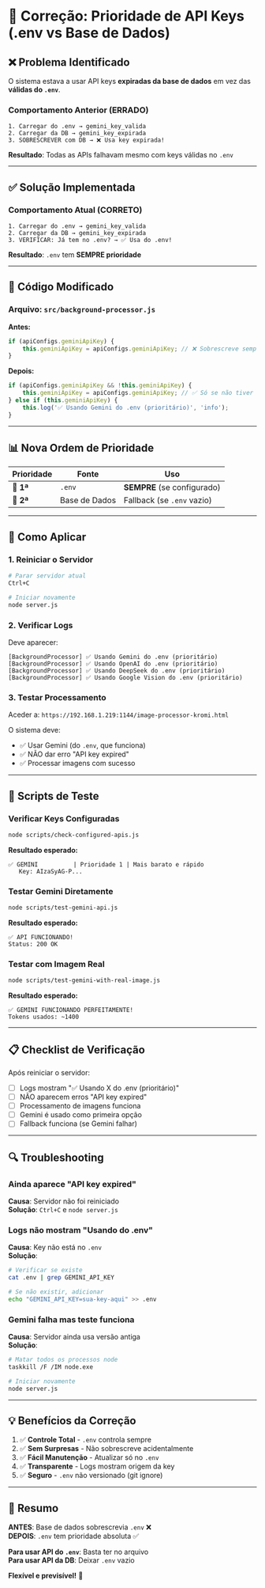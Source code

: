 # 🔑 Correção: Prioridade de API Keys (.env vs Base de Dados)

## ❌ Problema Identificado

O sistema estava a usar API keys **expiradas da base de dados** em vez das **válidas do `.env`**.

### Comportamento Anterior (ERRADO)

```
1. Carregar do .env → gemini_key_valida
2. Carregar da DB → gemini_key_expirada
3. SOBRESCREVER com DB → ❌ Usa key expirada!
```

**Resultado**: Todas as APIs falhavam mesmo com keys válidas no `.env`

---

## ✅ Solução Implementada

### Comportamento Atual (CORRETO)

```
1. Carregar do .env → gemini_key_valida
2. Carregar da DB → gemini_key_expirada
3. VERIFICAR: Já tem no .env? → ✅ Usa do .env!
```

**Resultado**: `.env` tem **SEMPRE prioridade**

---

## 🔧 Código Modificado

### Arquivo: `src/background-processor.js`

**Antes:**
```javascript
if (apiConfigs.geminiApiKey) {
    this.geminiApiKey = apiConfigs.geminiApiKey; // ❌ Sobrescreve sempre
}
```

**Depois:**
```javascript
if (apiConfigs.geminiApiKey && !this.geminiApiKey) {
    this.geminiApiKey = apiConfigs.geminiApiKey; // ✅ Só se não tiver no .env
} else if (this.geminiApiKey) {
    this.log('✅ Usando Gemini do .env (prioritário)', 'info');
}
```

---

## 📊 Nova Ordem de Prioridade

| Prioridade | Fonte | Uso |
|------------|-------|-----|
| 🥇 **1ª** | `.env` | **SEMPRE** (se configurado) |
| 🥈 **2ª** | Base de Dados | Fallback (se `.env` vazio) |

---

## 🔄 Como Aplicar

### 1. Reiniciar o Servidor

```bash
# Parar servidor atual
Ctrl+C

# Iniciar novamente
node server.js
```

### 2. Verificar Logs

Deve aparecer:

```
[BackgroundProcessor] ✅ Usando Gemini do .env (prioritário)
[BackgroundProcessor] ✅ Usando OpenAI do .env (prioritário)
[BackgroundProcessor] ✅ Usando DeepSeek do .env (prioritário)
[BackgroundProcessor] ✅ Usando Google Vision do .env (prioritário)
```

### 3. Testar Processamento

Aceder a: `https://192.168.1.219:1144/image-processor-kromi.html`

O sistema deve:
- ✅ Usar Gemini (do `.env`, que funciona)
- ✅ NÃO dar erro "API key expired"
- ✅ Processar imagens com sucesso

---

## 🧪 Scripts de Teste

### Verificar Keys Configuradas

```bash
node scripts/check-configured-apis.js
```

**Resultado esperado:**
```
✅ GEMINI          | Prioridade 1 | Mais barato e rápido
   Key: AIzaSyAG-P...
```

### Testar Gemini Diretamente

```bash
node scripts/test-gemini-api.js
```

**Resultado esperado:**
```
✅ API FUNCIONANDO!
Status: 200 OK
```

### Testar com Imagem Real

```bash
node scripts/test-gemini-with-real-image.js
```

**Resultado esperado:**
```
✅ GEMINI FUNCIONANDO PERFEITAMENTE!
Tokens usados: ~1400
```

---

## 📋 Checklist de Verificação

Após reiniciar o servidor:

- [ ] Logs mostram "✅ Usando X do .env (prioritário)"
- [ ] NÃO aparecem erros "API key expired"
- [ ] Processamento de imagens funciona
- [ ] Gemini é usado como primeira opção
- [ ] Fallback funciona (se Gemini falhar)

---

## 🔍 Troubleshooting

### Ainda aparece "API key expired"

**Causa**: Servidor não foi reiniciado  
**Solução**: `Ctrl+C` e `node server.js`

### Logs não mostram "Usando do .env"

**Causa**: Key não está no `.env`  
**Solução**: 
```bash
# Verificar se existe
cat .env | grep GEMINI_API_KEY

# Se não existir, adicionar
echo "GEMINI_API_KEY=sua-key-aqui" >> .env
```

### Gemini falha mas teste funciona

**Causa**: Servidor ainda usa versão antiga  
**Solução**:
```bash
# Matar todos os processos node
taskkill /F /IM node.exe

# Iniciar novamente
node server.js
```

---

## 💡 Benefícios da Correção

1. ✅ **Controle Total** - `.env` controla sempre
2. ✅ **Sem Surpresas** - Não sobrescreve acidentalmente
3. ✅ **Fácil Manutenção** - Atualizar só no `.env`
4. ✅ **Transparente** - Logs mostram origem da key
5. ✅ **Seguro** - `.env` não versionado (git ignore)

---

## 🎯 Resumo

**ANTES**: Base de dados sobrescrevia `.env` ❌  
**DEPOIS**: `.env` tem prioridade absoluta ✅

**Para usar API do `.env`**: Basta ter no arquivo  
**Para usar API da DB**: Deixar `.env` vazio

**Flexível e previsível!** 🎉

